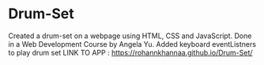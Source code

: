 # Drum-Set
Created a drum-set on a webpage using HTML, CSS and JavaScript.
Done in a Web Development Course by Angela Yu.
Added keyboard eventListners to play drum set 
LINK TO APP :
https://rohannkhannaa.github.io/Drum-Set/
